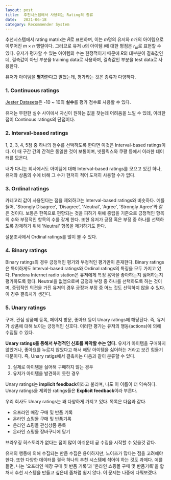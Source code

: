 ```yaml
---
layout: post
title:  추천시스템에서 사용되는 Rating의 종류
date:   2021-06-18
category: Recommender System
---
```


추천시스템에서 rating matrix는 $R$로 표현하며, 이는 $m$명의 유저와 $n$개의 아이템으로 이루어진 $m\times n$ 행렬이다. 그러므로 유저 $u$의 아이템 $i$에 대한 평점은 $r_{ui}$로 표현할 수 있다. 유저가 평가할 수 있는 아이템의 수는 한정적이기 때문에 $R$의 대부분이 결측값인데, 결측값이 아닌 부분을 training data로 사용하며, 결측값인 부분을 test data로 사용한다.

유저가 아이템을 **평가**한다고 말했는데, 평가라는 것은 종류가 다양하다.

### 1. Continuous ratings
[Jester Datasets](http://eigentaste.berkeley.edu/dataset/)은 -10 ~ 10의 **실수**를 평가 점수로 사용할 수 있다.

유저는 무한한 실수 사이에서 자신이 원하는 값을 찾는데 어려움을 느낄 수 있데, 이러한 점이 Continous ratings의 단점이다.

### 2. Interval-based ratings
1, 2, 3, 4, 5점 중 하나의 점수를 선택하도록 한다면 이것은 Interval-based ratings이다. 이 때 구간 간의 간격은 동일한 것이 보통이며, 넷플릭스와 쿠팡 등에서 이러한 데이터를 모은다. 

내가 다니는 회사에서도 아이템에 대해 Interval-based ratings를 모으고 있긴 하나, 유저와 상품의 수에 비해 그 수가 현저히 적어 도저히 사용할 수가 없다.

### 3. Ordinal ratings
카테고리 값이 사용된다는 점을 제외하고는 Interval-based ratings와 비슷하다. 예를 들어, 'Strongly Disagree', 'Disagree', 'Neutral', 'Agree', 'Strongly Agree'와 같은 것이다. 보통은 한쪽으로 편향되는 것을 피하기 위해 중립을 기준으로 긍정적인 항목의 수와 부정적인 항목의 수를 같게 한다. 또한 유저가 긍정 혹은 부정 중 하나를 선택하도록 강제하기 위해 'Neutral' 항목을 제거하기도 한다.

설문조사에서 Ordinal ratings를 많이 볼 수 있다.

### 4. Binary ratings
Binary ratings의 경우 긍정적인 평가와 부정적인 평가만이 존재한다. Binary ratings은 특이하게도 Interval-based ratings와 Ordinal ratings의 특징을 모두 가지고 있다. Pandora Internet radio station은 유저에게 특정 음악을 좋아하는지 싫어하는지 평가하도록 했다. Neutral을 없앰으로써 긍정과 부정 중 하나를 선택하도록 하는 것이며, 중립적인 의견을 가진 유저의 경우 긍정과 부정 중 어느 것도 선택하지 않을 수 있다. 이 경우 결측치가 생긴다.

### 5. Unary ratings
구매, 관심 상품에 등록, 페이지 방문, 좋아요 등이 Unary ratings에 해당된다. 즉, 유저가 상품에 대해 보이는 긍정적인 신호다. 이러한 평가는 유저의 행동(actions)에 의해 수집될 수 있다.

**Unary ratings를 통해서 부정적인 신호를 파악할 수는 없다.** 유저가 아이템을 구매하지 않았거나, 좋아요를 누르지 않았다고 해서 해당 아이템을 싫어하는 거라고 보긴 힘들기 때문이다. 즉, Unary ratigs에서 결측치는 다음과 같이 분류할 수 있다. 

1. 실제로 아이템을 싫어해 구매하지 않는 경우 
2. 유저가 아이템을 발견하지 못한 경우

Unary ratings는 **implicit feedback**이라고 불리며, 나도 이 이름이 더 익숙하다. Unary ratings을 제외한 ratings들은 **Explicit feedback**이라 부른다.

우리 회사도 Unary ratings는 꽤 다양하게 가지고 있다. 목록은 다음과 같다.
- 오프라인 매장 구매 및 반품 기록
- 온라인 쇼핑몰 구매 및 반품기록
- 온라인 쇼핑몰 관심상품 등록
- 온라인 쇼핑몰 장바구니에 담기

브라우징 히스토리가 없다는 점이 많이 아쉬운데 곧 수집을 시작할 수 있을것 같다.

유저의 행동에 의해 수집되는 만큼 수집은 용이하지만, 노이즈가 많다는 점을 고려해야 한다. 또한 다양한 데이터를 결국 하나의 추천 시스템에 섞어야 하는 것도 과제다. 예를 들면, 나는 '오프라인 매장 구매 및 반품 기록'과 '온라인 쇼핑몰 구매 및 반품기록'을 합쳐서 추천 시스템을 만들고 싶은데 좀처럼 쉽지 않다. 이 문제는 나중에 다뤄보겠다.